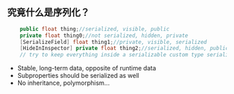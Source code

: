 ## 究竟什么是序列化？
```c#
    public float thing;//serialized, visible, public 
    private float thing0;//not serialized, hidden, private
    [SerializeField] float thing1;//private, visible, serialized
    [HideInInspector] private float thing2;//serialized, hidden, public
    // try to keep everything inside a serializable custom type serialized 
```

- Stable, long-term data, opposite of runtime data
- Subproperties should be serialized as well
- No inheritance, polymorphism...
